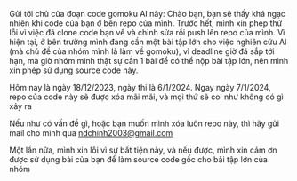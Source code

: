 Gửi tới chủ của đoạn code gomoku AI này:
Chào bạn, bạn sẽ thấy khá ngạc nhiên khi code của bạn ở bên repo của mình. Trước hết, mình xin phép thứ lỗi vì việc đã clone code bạn về và chỉnh sửa rồi push lên repo của mình. Vì hiện tại, ở bên trường mình đang cần một bài tập lớn cho việc nghiên cứu AI (mà chủ đề của nhóm mình là làm về gomoku), vì deadline giờ đã sắp tới hạn, mà giờ nhóm mình thật sự cần 1 bài để có thể nộp bài tập lớn, nên mình xin phép sử dụng source code này.

Hôm nay là ngày 18/12/2023, ngày thi là 6/1/2024. Ngay ngày 7/1/2024, repo của code này sẽ được xóa mãi mãi, và mọi thứ sẽ coi như không có gì xảy ra

Nếu như có vấn đề gì, hoặc bạn muốn mình xóa luôn repo này, thì hãy gửi mail cho mình qua ndchinh2003@gmail.com

Một lần nữa, mình xin lỗi vì sự bất tiện này, và nếu được, mình xin cảm ơn được sử dụng bài của bạn để làm source code gốc cho bài tập lớn của nhóm
